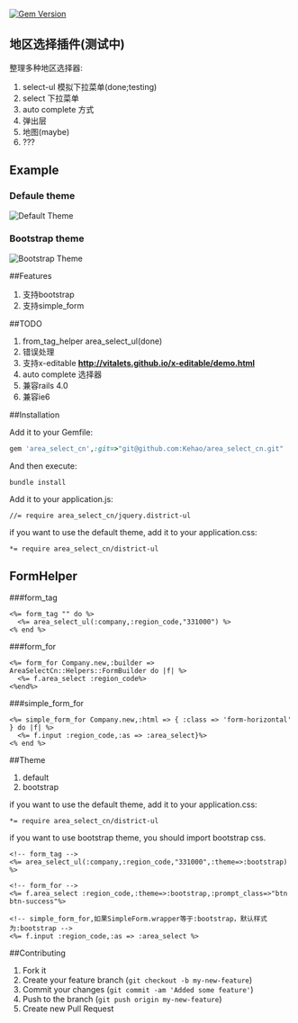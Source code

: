[![Gem Version](https://badge.fury.io/rb/area_cn.png)](http://badge.fury.io/rb/area_cn)

## 地区选择插件(测试中) 
  整理多种地区选择器:

  1. select-ul 模拟下拉菜单(done;testing)
  2. select 下拉菜单
  3. auto complete 方式
  4. 弹出层
  5. 地图(maybe)
  6. ???

## Example
### Defaule theme
![Default Theme](https://raw.github.com/Kehao/area_select_cn/master/vendor/assets/images/area_select_cn/default-theme.png)

### Bootstrap theme
![Bootstrap Theme](https://raw.github.com/Kehao/area_select_cn/master/vendor/assets/images/area_select_cn/bootstrap-theme.png)

##Features
  1. 支持bootstrap  
  2. 支持simple_form

##TODO
  1. from_tag_helper area_select_ul(done)
  2. 错误处理
  3. 支持x-editable **http://vitalets.github.io/x-editable/demo.html**
  4. auto complete 选择器
  5. 兼容rails 4.0
  6. 兼容ie6 

##Installation

Add it to your Gemfile:
```ruby
gem 'area_select_cn',:git=>"git@github.com:Kehao/area_select_cn.git"
```

And then execute:
```console
bundle install
```

Add it to your application.js:

```console
//= require area_select_cn/jquery.district-ul
```

if you want to use the default theme, add it to your application.css:
```console
*= require area_select_cn/district-ul
```

## FormHelper
###form_tag
```erb
<%= form_tag "" do %>
  <%= area_select_ul(:company,:region_code,"331000") %>
<% end %>
```

###form_for
```erb
<%= form_for Company.new,:builder => AreaSelectCn::Helpers::FormBuilder do |f| %>
  <%= f.area_select :region_code%>
<%end%>
```

###simple_form_for
```erb
<%= simple_form_for Company.new,:html => { :class => 'form-horizontal' } do |f| %>
  <%= f.input :region_code,:as => :area_select}%>
<% end %>
```

##Theme
  1. default
  2. bootstrap

if you want to use the default theme, add it to your application.css:
```console
*= require area_select_cn/district-ul
```
if you want to use bootstrap theme, you should import bootstrap css.

```erb
<!-- form_tag -->
<%= area_select_ul(:company,:region_code,"331000",:theme=>:bootstrap) %>

<!-- form_for -->
<%= f.area_select :region_code,:theme=>:bootstrap,:prompt_class=>"btn btn-success"%>

<!-- simple_form_for,如果SimpleForm.wrapper等于:bootstrap，默认样式为:bootstrap -->
<%= f.input :region_code,:as => :area_select %>
```

##Contributing

1. Fork it
2. Create your feature branch (`git checkout -b my-new-feature`)
3. Commit your changes (`git commit -am 'Added some feature'`)
4. Push to the branch (`git push origin my-new-feature`)
5. Create new Pull Request

